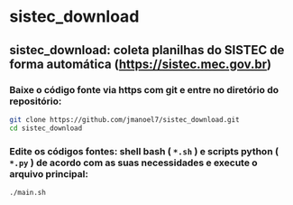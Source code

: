 # sistec_download
## sistec_download: coleta planilhas do SISTEC de forma automática (https://sistec.mec.gov.br)

### Baixe o código fonte via https com git e entre no diretório do repositório:
```sh
git clone https://github.com/jmanoel7/sistec_download.git
cd sistec_download
```

### Edite os códigos fontes: shell bash ( `*.sh` ) e scripts python ( `*.py` ) de acordo com as suas necessidades e execute o arquivo principal:
```sh
./main.sh
```
